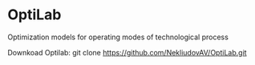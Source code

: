 # OptiLab
Optimization models for operating modes of technological process

Downkoad Optilab:
git clone https://github.com/NekliudovAV/OptiLab.git
